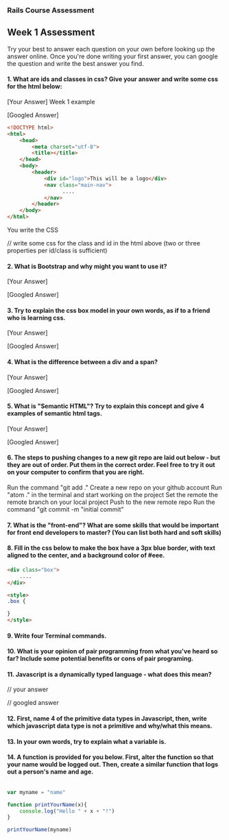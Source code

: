 ### Rails Course Assessment

## Week 1 Assessment

Try your best to answer each question on your own before looking up the answer online. Once you're done writing your first answer, you can google the question and write the best answer you find.

#### 1. What are ids and classes in css? Give your answer and write some css for the html below:

[Your Answer]
Week 1 example

[Googled Answer]

```html
<!DOCTYPE html>
<html>
    <head>
        <meta charset="utf-8">
        <title></title>
    </head>
    <body>
        <header>
            <div id="logo">This will be a logo</div>
            <nav class="main-nav">
                  ....
            </nav>
        </header>
    </body>
</html>
```

You write the CSS

// write some css for the class and id in the html above (two or three properties per id/class is sufficient)



#### 2. What is Bootstrap and why might you want to use it?


[Your Answer]


[Googled Answer]


#### 3. Try to explain the css box model in your own words, as if to a friend who is learning css.

[Your Answer]

[Googled Answer]


#### 4. What is the difference between a div and a span?

[Your Answer]

[Googled Answer]


#### 5. What is "Semantic HTML"? Try to explain this concept and give 4 examples of semantic html tags.

[Your Answer]

[Googled Answer]


#### 6. The steps to pushing changes to a new git repo are laid out below - but they are out of order. Put them in the correct order. Feel free to try it out on your computer to confirm that you are right.

Run the command "git add ."
Create a new repo on your github account
Run "atom ." in the terminal and start working on the project
Set the remote the remote branch on your local project
Push to the new remote repo
Run the command "git commit -m "initial commit"


#### 7. What is the "front-end"? What are some skills that would be important for front end developers to master? (You can list both hard and soft skills)


#### 8. Fill in the css below to make the box have a 3px blue border, with text aligned to the center, and a background color of #eee.

```html
<div class="box">
    ....
</div>

<style>
.box {

}
</style>

```


#### 9. Write four Terminal commands.


#### 10. What is your opinion of pair programming from what you've heard so far? Include some potential benefits or cons of pair programing.

#### 11. Javascript is a dynamically typed language - what does this mean?

// your answer

// googled answer

#### 12. First, name 4 of the primitive data types in Javascript, then, write which javascript data type is not a primitive and why/what this means.

#### 13. In your own words, try to explain what a variable is.

#### 14. A function is provided for you below. First, alter the function so that your name would be logged out. Then, create a similar function that logs out a person's name and age.

```js

var myname = "name"

function printYourName(x){
    console.log("Hello " + x + "!")
}

printYourName(myname)

```
